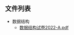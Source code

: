 

## 文件列表

- 数据结构
    - [数据结构试卷2022-A.pdf](https://github.com/Nagi-ovo/BJUT-Helper/raw/master/./%E6%95%B0%E6%8D%AE%E7%BB%93%E6%9E%84/%E6%95%B0%E6%8D%AE%E7%BB%93%E6%9E%84%E8%AF%95%E5%8D%B72022-A.pdf)

